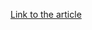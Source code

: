 [Link to the article](https://www.welivesecurity.com/2016/12/13/rise-telebots-analyzing-disruptive-killdisk-attacks/)
